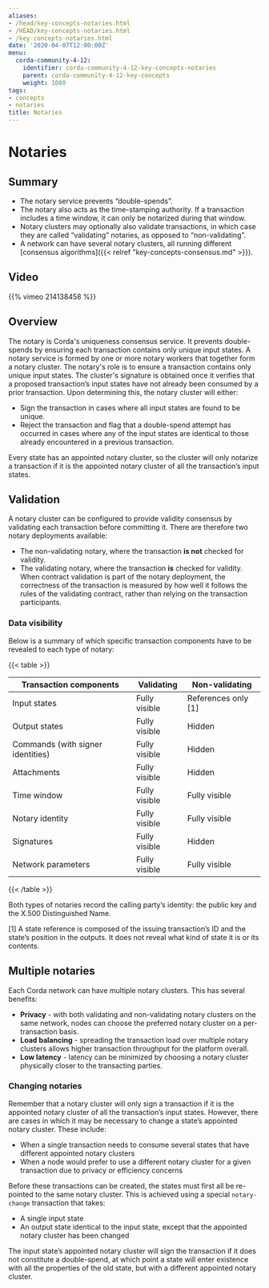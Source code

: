 ```yaml
---
aliases:
- /head/key-concepts-notaries.html
- /HEAD/key-concepts-notaries.html
- /key-concepts-notaries.html
date: '2020-04-07T12:00:00Z'
menu:
  corda-community-4-12:
    identifier: corda-community-4-12-key-concepts-notaries
    parent: corda-community-4-12-key-concepts
    weight: 1080
tags:
- concepts
- notaries
title: Notaries
---
```



# Notaries

## Summary

* The notary service prevents “double-spends”.
* The notary also acts as the time-stamping authority. If a transaction includes a time window, it can only be notarized during that window.
* Notary clusters may optionally also validate transactions, in which case they are called “validating” notaries, as opposed to “non-validating”.
* A network can have several notary clusters, all running different [consensus algorithms]({{< relref "key-concepts-consensus.md" >}}).

## Video

{{% vimeo 214138458 %}}

## Overview

The notary is Corda's uniqueness consensus service. It prevents double-spends by ensuring each transaction contains only unique input states. A notary service is formed by one or more notary workers that together form a notary cluster. The notary's role is to ensure a
transaction contains only unique input states. The cluster's signature is obtained once it verifies
that a proposed transaction’s input states have not already been consumed by a prior transaction. Upon determining this, the notary cluster will either:

* Sign the transaction in cases where all input states are found to be unique.
* Reject the transaction and flag that a double-spend attempt has occurred in cases where any of the input states are identical to those already encountered in a previous transaction.

Every state has an appointed notary cluster, so the cluster will only notarize a transaction if it is the appointed notary cluster of all the transaction’s input states.

## Validation

A notary cluster can be configured to provide validity consensus by validating each transaction
before committing it. There are therefore two notary deployments available:

* The non-validating notary, where the transaction **is not** checked for validity.
* The validating notary, where the transaction **is** checked for validity. When contract validation is part of the notary deployment, the correctness of the transaction is measured by how well it follows the rules of the validating contract,
rather than relying on the transaction participants.

### Data visibility

Below is a summary of which specific transaction components have to be revealed to each type of notary:

{{< table >}}

|Transaction components|Validating|Non-validating|
|-----------------------------------|---------------|-----------------------|
|Input states|Fully visible|References only \[1\]|
|Output states|Fully visible|Hidden|
|Commands (with signer identities)|Fully visible|Hidden|
|Attachments|Fully visible|Hidden|
|Time window|Fully visible|Fully visible|
|Notary identity|Fully visible|Fully visible|
|Signatures|Fully visible|Hidden|
|Network parameters|Fully visible|Fully visible|

{{< /table >}}

Both types of notaries record the calling party’s identity: the public key and the X.500 Distinguished Name.

<a name="key-concepts-notaries-id1"></a>

\[1\]
A state reference is composed of the issuing transaction’s ID and the state’s position in the outputs. It does not
reveal what kind of state it is or its contents.

## Multiple notaries

Each Corda network can have multiple notary clusters. This has several benefits:

* **Privacy** - with both validating and non-validating notary clusters on the same network, nodes can choose the preferred
notary cluster on a per-transaction basis.
* **Load balancing** - spreading the transaction load over multiple notary clusters allows higher transaction
throughput for the platform overall.
* **Low latency** - latency can be minimized by choosing a notary cluster physically closer to the transacting parties.

### Changing notaries

Remember that a notary cluster will only sign a transaction if it is the appointed notary cluster of all the
transaction’s input states. However, there are cases in which it may be necessary to change a state’s appointed notary cluster.
These include:

* When a single transaction needs to consume several states that have different appointed notary clusters
* When a node would prefer to use a different notary cluster for a given transaction due to privacy or efficiency
concerns

Before these transactions can be created, the states must first all be re-pointed to the same notary cluster. This is
achieved using a special `notary-change` transaction that takes:

* A single input state
* An output state identical to the input state, except that the appointed notary cluster has been changed

The input state’s appointed notary cluster will sign the transaction if it does not constitute a double-spend, at which
point a state will enter existence with all the properties of the old state, but with a different appointed notary
cluster.
